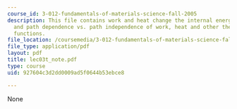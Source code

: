 ```yaml
---
course_id: 3-012-fundamentals-of-materials-science-fall-2005
description: This file contains work and heat change the internal energy of a system
  and path dependence vs. path independence of work, heat and other thermodynamic
  functions.
file_location: /coursemedia/3-012-fundamentals-of-materials-science-fall-2005/927604c3d2dd0009ad5f0644b53ebce8_lec03t_note.pdf
file_type: application/pdf
layout: pdf
title: lec03t_note.pdf
type: course
uid: 927604c3d2dd0009ad5f0644b53ebce8

---
```

None
